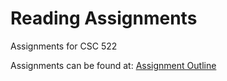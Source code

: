 # Reading Assignments
Assignments for CSC 522

Assignments can be found at:
[Assignment Outline](https://dkl.cs.arizona.edu/teaching/csc522-fall23/readings.html)
